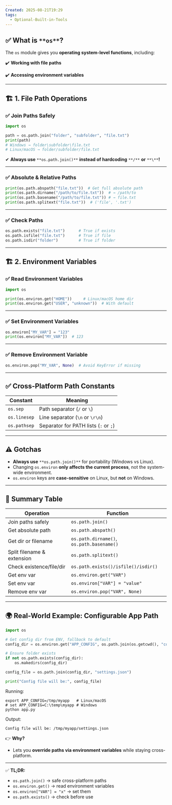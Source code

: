 ```yaml
---
Created: 2025-08-21T19:29
tags:
  - Optional-Built-in-Tools
---
```

## ✅ **What is** `**os**`**?**

The `os` module gives you **operating system-level functions**, including:

✔️ **Working with file paths**

✔️ **Accessing environment variables**

---

## 🏗 **1. File Path Operations**

### ✅ **Join Paths Safely**

```Python
import os

path = os.path.join("folder", "subfolder", "file.txt")
print(path)
# Windows → folder\subfolder\file.txt
# Linux/macOS → folder/subfolder/file.txt
```

✔ **Always use** `**os.path.join()**` **instead of hardcoding** `**/**` **or** `**\**`**!**

---

### ✅ **Absolute & Relative Paths**

```Python
print(os.path.abspath("file.txt"))  # Get full absolute path
print(os.path.dirname("/path/to/file.txt"))  # → /path/to
print(os.path.basename("/path/to/file.txt")) # → file.txt
print(os.path.splitext("file.txt"))  # ('file', '.txt')
```

---

### ✅ **Check Paths**

```Python
os.path.exists("file.txt")      # True if exists
os.path.isfile("file.txt")      # True if file
os.path.isdir("folder")         # True if folder
```

---

## 🏗 **2. Environment Variables**

### ✅ **Read Environment Variables**

```Python
import os

print(os.environ.get("HOME"))     # Linux/macOS home dir
print(os.environ.get("USER", "unknown"))  # With default
```

---

### ✅ **Set Environment Variables**

```Python
os.environ["MY_VAR"] = "123"
print(os.environ["MY_VAR"])  # 123
```

---

### ✅ **Remove Environment Variable**

```Python
os.environ.pop("MY_VAR", None)  # Avoid KeyError if missing
```

---

## ✅ **Cross-Platform Path Constants**

|Constant|Meaning|
|---|---|
|`os.sep`|Path separator (`/` or `\`)|
|`os.linesep`|Line separator (`\n` or `\r\n`)|
|`os.pathsep`|Separator for PATH lists (`:` or `;`)|

---

## ⚠️ **Gotchas**

- **Always use** `**os.path.join()**` for portability (Windows vs Linux).
- Changing `os.environ` **only affects the current process**, not the system-wide environment.
- `os.environ` keys are **case-sensitive** on Linux, but **not** on Windows.

---

## 📌 **Summary Table**

|Operation|Function|
|---|---|
|Join paths safely|`os.path.join()`|
|Get absolute path|`os.path.abspath()`|
|Get dir or filename|`os.path.dirname()`, `os.path.basename()`|
|Split filename & extension|`os.path.splitext()`|
|Check existence/file/dir|`os.path.exists()/isfile()/isdir()`|
|Get env var|`os.environ.get("VAR")`|
|Set env var|`os.environ["VAR"] = "value"`|
|Remove env var|`os.environ.pop("VAR", None)`|

---

## 🌍 **Real-World Example: Configurable App Path**

```Python
import os

# Get config dir from ENV, fallback to default
config_dir = os.environ.get("APP_CONFIG", os.path.join(os.getcwd(), "config"))

# Ensure folder exists
if not os.path.exists(config_dir):
    os.makedirs(config_dir)

config_file = os.path.join(config_dir, "settings.json")

print("Config file will be:", config_file)
```

Running:

```Shell
export APP_CONFIG=/tmp/myapp   # Linux/macOS
# set APP_CONFIG=C:\temp\myapp # Windows
python app.py
```

Output:

```Plain
Config file will be: /tmp/myapp/settings.json
```

👉 **Why?**

- Lets you **override paths via environment variables** while staying cross-platform.

---

✅ **TL;DR:**

- `os.path.join()` → safe cross-platform paths
- `os.environ.get()` → read environment variables
- `os.environ["VAR"] = "x"` → set them
- `os.path.exists()` → check before use